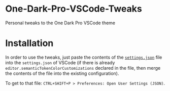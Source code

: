 # One-Dark-Pro-VSCode-Tweaks
Personal tweaks to the One Dark Pro VSCode theme

# Installation
In order to use the tweaks, just paste the contents of the [`settings.json`](https://github.com/LynnKomang/One-Dark-Pro-VSCode-Tweaks/blob/master/settings.json) file into the `settings.json` of VSCode (if there is already `editor.semanticTokenColorCustomizations` declared in the file, then merge the contents of the file into the existing configuration).

To get to that file: `CTRL+SHIFT+P > Preferences: Open User Settings (JSON)`.
